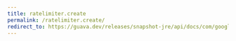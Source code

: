 ```yaml
---
title: ratelimiter.create
permalink: /ratelimiter.create/
redirect_to: https://guava.dev/releases/snapshot-jre/api/docs/com/google/common/util/concurrent/RateLimiter.html#create-double-
---
```

